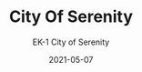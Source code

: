 ---
image_primary: "img/EK+1+CityOfSerenity+Art.jpg"
image_secondary: "img/EK+City+of+Serenity+Interior.jpg"
subtitle: "EK-1 City of Serenity"
tags: 
  - "Wall Coverings"
title: "City Of Serenity"
href: "https://www.areaenvironments.com/order/ed-6-east-hennepin-axafw"
designer: "Erin Kaya"
category: "Wall Coverings"
manufacturer: "Area Environments"
slug: "/manufacturers/area-environments/wall-coverings/erin-kaya-city-of-serenity"
date: "2021-05-07"
---